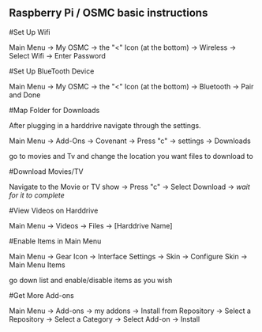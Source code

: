 Raspberry Pi / OSMC basic instructions
------------------------

#Set Up Wifi

Main Menu -> My OSMC -> the "<" Icon (at the bottom) -> Wireless -> Select Wifi -> Enter Password

#Set Up BlueTooth Device

Main Menu -> My OSMC -> the "<" Icon (at the bottom) -> Bluetooth -> Pair and Done

#Map Folder for Downloads

After plugging in a harddrive navigate through the settings.

Main Menu -> Add-Ons -> Covenant -> Press "c" -> settings -> Downloads

go to movies and Tv and change the location you want files to download to


#Download Movies/TV

Navigate to the Movie or TV show -> Press "c" -> Select Download -> *wait for it to complete*

#View Videos on Harddrive

Main Menu -> Videos -> Files -> [Harddrive Name]

#Enable Items in Main Menu

Main Menu -> Gear Icon -> Interface Settings -> Skin -> Configure Skin -> Main Menu Items

go down list and enable/disable items as you wish

#Get More Add-ons

Main Menu -> Add-ons -> my addons -> Install from Repository -> Select a Repository -> Select a Category -> Select Add-on -> Install

<!--

http://archive.org/download/repository.xvbox

http://aeom.cf/repo/

http://kdil.co/repo/

-->


